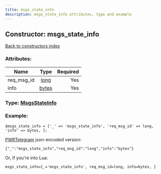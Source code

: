 ```yaml
---
title: msgs_state_info
description: msgs_state_info attributes, type and example
---
```

## Constructor: msgs\_state\_info  
[Back to constructors index](index.md)



### Attributes:

| Name     |    Type       | Required |
|----------|:-------------:|---------:|
|req\_msg\_id|[long](../types/long.md) | Yes|
|info|[bytes](../types/bytes.md) | Yes|



### Type: [MsgsStateInfo](../types/MsgsStateInfo.md)


### Example:

```
$msgs_state_info = ['_' => 'msgs_state_info', 'req_msg_id' => long, 'info' => bytes, ];
```  

[PWRTelegram](https://pwrtelegram.xyz) json-encoded version:

```
{"_":"msgs_state_info","req_msg_id":"long","info":"bytes"}
```


Or, if you're into Lua:  


```
msgs_state_info={_='msgs_state_info', req_msg_id=long, info=bytes, }

```


